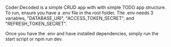 Coder:Decoded is a simple CRUD app with with simple TODO app structure. To run, ensure you have a .env file in the root folder. The .env needs 3 variables, "DATABASE_URI", "ACCESS_TOKEN_SECRET", and "REFRESH_TOKEN_SECRET".

Once you have the .env and have installed dependencies, simply run the start script or npm run dev.